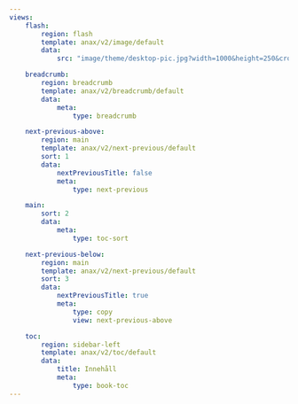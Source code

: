 ```yaml
---
views:
    flash:
        region: flash
        template: anax/v2/image/default
        data:
            src: "image/theme/desktop-pic.jpg?width=1000&height=250&crop-to-fit&area=0,0,0,0"

    breadcrumb:
        region: breadcrumb
        template: anax/v2/breadcrumb/default
        data:
            meta:
                type: breadcrumb

    next-previous-above:
        region: main
        template: anax/v2/next-previous/default
        sort: 1
        data:
            nextPreviousTitle: false
            meta:
                type: next-previous

    main:
        sort: 2
        data:
            meta:
                type: toc-sort

    next-previous-below:
        region: main
        template: anax/v2/next-previous/default
        sort: 3
        data:
            nextPreviousTitle: true
            meta:
                type: copy
                view: next-previous-above

    toc:
        region: sidebar-left
        template: anax/v2/toc/default
        data:
            title: Innehåll
            meta:
                type: book-toc
---
```

